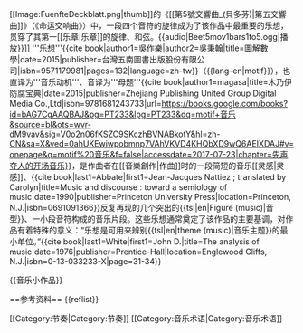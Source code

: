 [[Image:FuenfteDeckblatt.png|thumb]]的《[[第5號交響曲_(貝多芬)|第五交響曲]]》（《命运交响曲》）中，一段四个音符的旋律成为了该作品中最重要的乐想，贯穿了其第一[[乐章|乐章]]的旋律、和弦。{{audio|Beet5mov1bars1to5.ogg|播放}}]]
'''乐想'''<ref name="names">{{cite book|author1=吳作樂|author2=吳秉翰|title=圖解數學|date=2015|publisher=台灣五南圖書出版股份有限公司|isbn=9571179981|pages=132|language=zh-tw}}</ref>（{{lang-en|motif}}），也直译为'''音乐动机'''<ref name="names" />、音译为'''母题'''<ref>{{cite book|author1=magasa|title=木乃伊防腐宝典|date=2015|publisher=Zhejiang Publishing United Group Digital Media Co.,Ltd|isbn=9781681243733|url=https://books.google.com/books?id=bAG7CgAAQBAJ&pg=PT233&lpg=PT233&dq=motif+音乐&source=bl&ots=wvr-dM9vav&sig=V0o2n06fKSZC9SKczhBVNABkotY&hl=zh-CN&sa=X&ved=0ahUKEwiwpobmnp7VAhVKVD4KHQbXD9wQ6AEIXDAJ#v=onepage&q=motif%20音乐&f=false|accessdate=2017-07-23|chapter=先声夺人的开场音乐}}</ref>，是作曲者在[[音樂創作|作曲]]时的一段简短的音乐[[灵感|灵感]]、<ref>{{cite book|last1=Abbate|first1=Jean-Jacques Nattiez ; translated by Carolyn|title=Music and discourse : toward a semiology of music|date=1990|publisher=Princeton University Press|location=Princeton, N.J.|isbn=0691091366}}</ref>反复再现的几个突出的{{tsl|en|Figure (music)|音型}}、一小段音符构成的音乐片段。这些乐想通常奠定了该作品的主要基调，对作品有着特殊的意义：“乐想是可用来辨别{{tsl|en|theme (music)|音乐主题}}的最小单位。”<ref name="White">{{cite book|last1=White|first1=John D.|title=The analysis of music|date=1976|publisher=Prentice-Hall|location=Englewood Cliffs, N.J.|isbn=0-13-033233-X|page=31-34}}</ref>

{{音乐小作品}}

==参考资料==
{{reflist}}

[[Category:节奏|Category:节奏]]
[[Category:音乐术语|Category:音乐术语]]